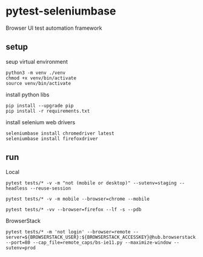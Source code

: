 pytest-seleniumbase
===================
Browser UI test automation framework

setup
----- 

seup virtual environment

	python3 -m venv ./venv
	chmod +x venv/bin/activate
	source venv/bin/activate


install python libs

	pip install --upgrade pip
	pip install -r requirements.txt


install selenium web drivers

	seleniumbase install chromedriver latest
	seleniumbase install firefoxdriver

run
---

Local

	pytest tests/* -v -m "not (mobile or desktop)" --sutenv=staging --headless --reuse-session

	pytest tests/* -v -m mobile --browser=chrome --mobile

	pytest tests/* -vv --browser=firefox --lf -s --pdb

BrowserStack

	pytest tests/* -m 'not login' --browser=remote --server=${BROWSERSTACK_USER}:${BROWSERSTACK_ACCESSKEY}@hub.browserstack.com --port=80 --cap_file=remote_caps/bs-ie11.py --maximize-window --sutenv=prod
